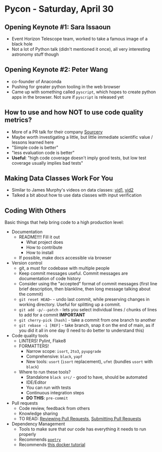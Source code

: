 # Pycon - Saturday, April 30

## Opening Keynote #1: Sara Issaoun

- Event Horizon Telescope team, worked to take a famous image of a black hole
- Not a lot of Python talk (didn't mentioned it once), all very interesting astronomy stuff though

## Opening Keynote #2: Peter Wang

- co-founder of Anaconda
- Pushing for greater python tooling in the web browser
- Came up with something called `pyscript`, which hopes to create python apps in the browser. Not sure if `pyscript` is released yet

## How to use and how NOT to use code quality metrics?

- More of a PR talk for their company [Sourcery](https://sourcery.ai/)
- Maybe worth investigating a little, but little immediate scientific value / lessons learned here
- "Simple code is better"
- "less evaluation code is better"
- **Useful**: "high code coverage doesn't imply good tests, but low test coverage usually implies bad tests"

## Making Data Classes Work For You

- Similar to James Murphy's videos on data classes: [vid1](https://www.youtube.com/watch?v=vBH6GRJ1REM), [vid2](https://www.youtube.com/watch?v=vCLetdhswMg)
- Talked a bit about how to use data classes with input verification

## Coding With Others

Basic things that help bring code to a high production level:

- Documentation
  - README!!!! Fill it out
    - What project does
    - How to contribute
    - How to install
  - If possible, make docs accessible via browser
- Version control
  - git, a must for codebase with multiple people
  - Keep commit messages useful. Commit messages are documentation of code history
  - Consider using the "accepted" format of commit messages (first line brief description, then blankline, then long message talking about the commit)
  - `git reset HEAD~` - undo last commit, while preserving changes in working directory. Useful for splitting up a commit.
  - `git add -p/--patch` - lets you select individual lines / chunks of lines to add for a commit **IMPORTANT**
  - `git cherry-pick [hash]` - take a commit from one branch to another
  - `git rebase -i [REF]` - take branch, snap it on the end of main, as if you did it all in one day (I need to do better to understand this)
- Code quality tools
  - LINTERS! Pylint, Flake8
  - FORMATTERS!
    - Narrow scope: `isort`, `2to3`, `pyupgrade`
    - Comprehensive: `black`, `yapf`
    - New tools: `usort` (`isort` replacement), `ufmt` (bundles `usort` with `black`)
  - Where to run these tools?
    - Standalone `black src/` - good to have, should be automated
    - IDE/Editor
    - You can run with tests
    - Continuous integration steps
    - **DO THIS**: `pre-commit`
- Pull requests
  - Code review, feedback from others
  - Knowledge sharing
  - TO READ: [Reviewing Pull Requests](https://chelseatroy.com/2019/12/18/reviewing-pull-requests/), [Submitting Pull Requests](https://chelseatroy.com/2019/12/13/async-collaboration-1-submitting-pull-requests/)
- Dependency Management
  - Tools to make sure that our code has everything it needs to run properly
  - Recommends [`poetry`](https://python-poetry.org/)
  - Recommends [this docker tutorial](https://pythonspeed.com/docker)
